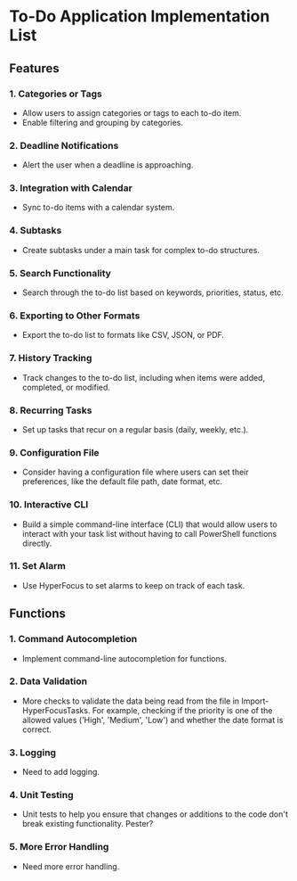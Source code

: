 # To-Do Application Implementation List

## Features

### 1. Categories or Tags
- Allow users to assign categories or tags to each to-do item.
- Enable filtering and grouping by categories.

### 2. Deadline Notifications
- Alert the user when a deadline is approaching.

### 3. Integration with Calendar
- Sync to-do items with a calendar system.

### 4. Subtasks
- Create subtasks under a main task for complex to-do structures.

### 5. Search Functionality
- Search through the to-do list based on keywords, priorities, status, etc.

### 6. Exporting to Other Formats
- Export the to-do list to formats like CSV, JSON, or PDF.

### 7. History Tracking
- Track changes to the to-do list, including when items were added, completed, or modified.

### 8. Recurring Tasks
- Set up tasks that recur on a regular basis (daily, weekly, etc.).

### 9. Configuration File
- Consider having a configuration file where users can set their preferences, like the default file path, date format, etc.

### 10. Interactive CLI
- Build a simple command-line interface (CLI) that would allow users to interact with your task list without having to call PowerShell functions directly.

### 11. Set Alarm
- Use HyperFocus to set alarms to keep on track of each task.

## Functions

### 1. Command Autocompletion
- Implement command-line autocompletion for functions.

### 2. Data Validation
- More checks to validate the data being read from the file in Import-HyperFocusTasks. For example, checking if the priority is one of the allowed values ('High', 'Medium', 'Low') and whether the date format is correct.

### 3. Logging
- Need to add logging.

### 4. Unit Testing
- Unit tests to help you ensure that changes or additions to the code don't break existing functionality. Pester?

### 5. More Error Handling
- Need more error handling.
